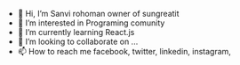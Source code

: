 - 👋 Hi, I’m Sanvi rohoman owner of sungreatit
- 👀 I’m interested in Programing comunity
- 🌱 I’m currently learning React.js 
- 💞️ I’m looking to collaborate on ...
- 📫 How to reach me  facebook, twitter, linkedin, instagram,

<!---
sungreatit/sungreatit is a ✨ special ✨ repository because its `README.md` (this file) appears on your GitHub profile.
You can click the Preview link to take a look at your changes.
--->
